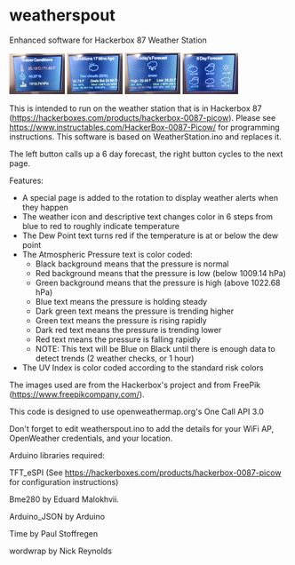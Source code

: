 # weatherspout
Enhanced software for Hackerbox 87 Weather Station

![pic1](/pics/pic1.jpg) ![pic2](/pics/pic2.jpg) ![pic3](/pics/pic3.jpg) ![pic4](/pics/pic4.jpg)

This is intended to run on the weather station that is in Hackerbox 87 (https://hackerboxes.com/products/hackerbox-0087-picow). Please see https://www.instructables.com/HackerBox-0087-Picow/ for programming instructions. This software is based on WeatherStation.ino and replaces it.

The left button calls up a 6 day forecast, the right button cycles to the next page.

Features:
  * A special page is added to the rotation to display weather alerts when they happen
  * The weather icon and descriptive text changes color in 6 steps from blue to red to roughly indicate temperature
  * The Dew Point text turns red if the temperature is at or below the dew point
  * The Atmospheric Pressure text is color coded:
    * Black background means that the pressure is normal
    * Red background means that the pressure is low (below 1009.14 hPa)
    * Green background means that the pressure is high (above 1022.68 hPa)
    * Blue text means the pressure is holding steady
    * Dark green text means the pressure is trending higher
    * Green text means the pressure is rising rapidly
    * Dark red text means the pressure is trending lower
    * Red text means the pressure is falling rapidly
    * NOTE: This text will be Blue on Black until there is enough data to detect trends (2 weather checks, or 1 hour)
  * The UV Index is color coded according to the standard risk colors

The images used are from the Hackerbox's project and from FreePik (https://www.freepikcompany.com/).

This code is designed to use openweathermap.org's One Call API 3.0

Don't forget to edit weatherspout.ino to add the details for your WiFi AP, OpenWeather credentials, and your location.

Arduino libraries required:

TFT_eSPI (See https://hackerboxes.com/products/hackerbox-0087-picow for configuration instructions)

Bme280 by Eduard Malokhvii.

Arduino_JSON by Arduino

Time by Paul Stoffregen

wordwrap by Nick Reynolds
